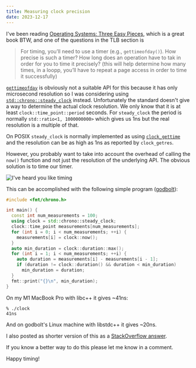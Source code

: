 ```yaml
---
title: Measuring clock precision
date: 2023-12-17
---
```


I've been reading [Operating Systems: Three Easy Pieces][1], which is a great
book BTW, and one of the questions in the TLB section is

[1]: https://pages.cs.wisc.edu/~remzi/OSTEP/

> For timing, you’ll need to use a timer (e.g., `gettimeofday()`).
> How precise is such a timer? How long does an operation have to tak
> in order for you to time it precisely? (this will help determine how
> many times, in a loopp, you’ll have to repeat a page access
> in order to time it successfully)

[`gettimeofday`][2] is obviously not a suitable API for this because
it has only microsecond resolution so I was considering using
[`std::chrono::steady_clock`][3] instead. Unfortunately the standard
doesn't give a way to determine the actual clock resolution. We only know
that it is at least `clock::time_point::period` seconds. For `steady_clock`
the period is normally `std::ratio<1, 1000000000>` which gives us 1ns but
the real resolution is a multiple of that.

[2]: https://man7.org/linux/man-pages/man2/gettimeofday.2.html
[3]: https://en.cppreference.com/w/cpp/chrono/steady_clock

On POSIX `steady_clock` is normally implemented as using [`clock_gettime`][4]
and the resolution can be as high as 1ns as reported by `clock_getres`.

[4]: https://pubs.opengroup.org/onlinepubs/000095399/functions/clock_gettime.html

However, you probably want to take into account the overhead of calling the
`now()` function and not just the resolution of the underlying API. The obvious
solution is to time our timer.

![I've heard you like timing](/img/yodawg.jpg)

This can be accomplished with the following simple program ([godbolt][5]):

[5]: https://www.godbolt.org/z/Kz54shnE4

```c++
#include <fmt/chrono.h>

int main() {
  const int num_measurements = 100;
  using clock = std::chrono::steady_clock;
  clock::time_point measurements[num_measurements];
  for (int i = 0; i < num_measurements; ++i) {
    measurements[i] = clock::now();
  }
  auto min_duration = clock::duration::max();
  for (int i = 1; i < num_measurements; ++i) {
    auto duration = measurements[i] - measurements[i - 1];
    if (duration != clock::duration() && duration < min_duration)
      min_duration = duration;
  }
  fmt::print("{}\n", min_duration);
}
```

On my M1 MacBook Pro with libc++ it gives ~41ns:

```
% ./clock
41ns
```

And on godbolt's Linux machine with libstdc++ it gives ~20ns.

I also posted as shorter version of this as a [StackOverflow answer][6].

[6]: https://stackoverflow.com/a/77675880/471164

If you know a better way to do this please let me know in a comment.

Happy timing!